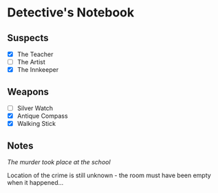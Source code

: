 # Detective's Notebook

## Suspects
- [X] The Teacher
- [ ] The Artist
- [X] The Innkeeper

## Weapons
- [ ] Silver Watch
- [X] Antique Compass
- [X] Walking Stick

## Notes
*The murder took place at the school*

Location of the crime is still unknown - the room must have been empty when it happened...
